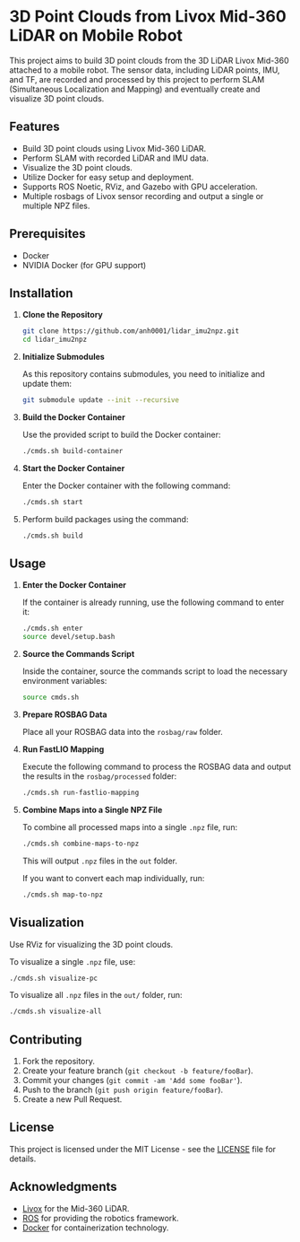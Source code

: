 
# 3D Point Clouds from Livox Mid-360 LiDAR on Mobile Robot

This project aims to build 3D point clouds from the 3D LiDAR Livox Mid-360 attached to a mobile robot. The sensor data, including LiDAR points, IMU, and TF, are recorded and processed by this project to perform SLAM (Simultaneous Localization and Mapping) and eventually create and visualize 3D point clouds.

## Features
- Build 3D point clouds using Livox Mid-360 LiDAR.
- Perform SLAM with recorded LiDAR and IMU data.
- Visualize the 3D point clouds.
- Utilize Docker for easy setup and deployment.
- Supports ROS Noetic, RViz, and Gazebo with GPU acceleration.
- Multiple rosbags of Livox sensor recording and output a single or multiple NPZ files.

## Prerequisites
- Docker
- NVIDIA Docker (for GPU support)

## Installation

1. **Clone the Repository**

   ```sh
   git clone https://github.com/anh0001/lidar_imu2npz.git
   cd lidar_imu2npz
   ```

2. **Initialize Submodules**

   As this repository contains submodules, you need to initialize and update them:

   ```sh
   git submodule update --init --recursive
   ```

3. **Build the Docker Container**

   Use the provided script to build the Docker container:

   ```sh
   ./cmds.sh build-container
   ```

4. **Start the Docker Container**

   Enter the Docker container with the following command:

   ```sh
   ./cmds.sh start
   ```

5. Perform build packages using the command:
   ```bash
   ./cmds.sh build
   ```

## Usage

1. **Enter the Docker Container**

   If the container is already running, use the following command to enter it:

   ```sh
   ./cmds.sh enter
   source devel/setup.bash
   ```

2. **Source the Commands Script**

   Inside the container, source the commands script to load the necessary environment variables:

   ```sh
   source cmds.sh
   ```

3. **Prepare ROSBAG Data**

   Place all your ROSBAG data into the `rosbag/raw` folder.

4. **Run FastLIO Mapping**

   Execute the following command to process the ROSBAG data and output the results in the `rosbag/processed` folder:

   ```sh
   ./cmds.sh run-fastlio-mapping
   ```

5. **Combine Maps into a Single NPZ File**

   To combine all processed maps into a single `.npz` file, run:

   ```sh
   ./cmds.sh combine-maps-to-npz
   ```

   This will output `.npz` files in the `out` folder.

   If you want to convert each map individually, run:

   ```sh
   ./cmds.sh map-to-npz
   ```

## Visualization

Use RViz for visualizing the 3D point clouds. 

To visualize a single `.npz` file, use:

   ```sh
   ./cmds.sh visualize-pc
   ```

To visualize all `.npz` files in the `out/` folder, run:

   ```sh
   ./cmds.sh visualize-all
   ```

## Contributing

1. Fork the repository.
2. Create your feature branch (`git checkout -b feature/fooBar`).
3. Commit your changes (`git commit -am 'Add some fooBar'`).
4. Push to the branch (`git push origin feature/fooBar`).
5. Create a new Pull Request.

## License

This project is licensed under the MIT License - see the [LICENSE](LICENSE) file for details.

## Acknowledgments

- [Livox](https://www.livoxtech.com/mid-360) for the Mid-360 LiDAR.
- [ROS](https://www.ros.org/) for providing the robotics framework.
- [Docker](https://www.docker.com/) for containerization technology.
